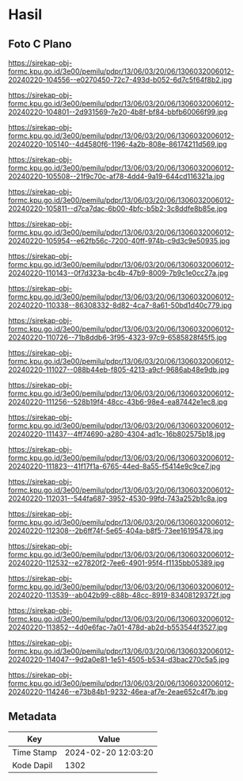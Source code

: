 # Hasil

## Foto C Plano

https://sirekap-obj-formc.kpu.go.id/3e00/pemilu/pdpr/13/06/03/20/06/1306032006012-20240220-104556--e0270450-72c7-493d-b052-6d7c5f64f8b2.jpg

https://sirekap-obj-formc.kpu.go.id/3e00/pemilu/pdpr/13/06/03/20/06/1306032006012-20240220-104801--2d931569-7e20-4b8f-bf84-bbfb60066f99.jpg

https://sirekap-obj-formc.kpu.go.id/3e00/pemilu/pdpr/13/06/03/20/06/1306032006012-20240220-105140--4d4580f6-1196-4a2b-808e-86174211d569.jpg

https://sirekap-obj-formc.kpu.go.id/3e00/pemilu/pdpr/13/06/03/20/06/1306032006012-20240220-105508--21f9c70c-af78-4dd4-9a19-644cd116321a.jpg

https://sirekap-obj-formc.kpu.go.id/3e00/pemilu/pdpr/13/06/03/20/06/1306032006012-20240220-105811--d7ca7dac-6b00-4bfc-b5b2-3c8ddfe8b85e.jpg

https://sirekap-obj-formc.kpu.go.id/3e00/pemilu/pdpr/13/06/03/20/06/1306032006012-20240220-105954--e62fb56c-7200-40ff-974b-c9d3c9e50935.jpg

https://sirekap-obj-formc.kpu.go.id/3e00/pemilu/pdpr/13/06/03/20/06/1306032006012-20240220-110143--0f7d323a-bc4b-47b9-8009-7b9c1e0cc27a.jpg

https://sirekap-obj-formc.kpu.go.id/3e00/pemilu/pdpr/13/06/03/20/06/1306032006012-20240220-110338--86308332-8d82-4ca7-8a61-50bd1d40c779.jpg

https://sirekap-obj-formc.kpu.go.id/3e00/pemilu/pdpr/13/06/03/20/06/1306032006012-20240220-110726--71b8ddb6-3f95-4323-97c9-6585828f45f5.jpg

https://sirekap-obj-formc.kpu.go.id/3e00/pemilu/pdpr/13/06/03/20/06/1306032006012-20240220-111027--088b44eb-f805-4213-a9cf-9686ab48e9db.jpg

https://sirekap-obj-formc.kpu.go.id/3e00/pemilu/pdpr/13/06/03/20/06/1306032006012-20240220-111256--528b19f4-48cc-43b6-98e4-ea87442e1ec8.jpg

https://sirekap-obj-formc.kpu.go.id/3e00/pemilu/pdpr/13/06/03/20/06/1306032006012-20240220-111437--4ff74690-a280-4304-ad1c-16b802575b18.jpg

https://sirekap-obj-formc.kpu.go.id/3e00/pemilu/pdpr/13/06/03/20/06/1306032006012-20240220-111823--41f17f1a-6765-44ed-8a55-f5414e9c9ce7.jpg

https://sirekap-obj-formc.kpu.go.id/3e00/pemilu/pdpr/13/06/03/20/06/1306032006012-20240220-112031--544fa687-3952-4530-99fd-743a252b1c8a.jpg

https://sirekap-obj-formc.kpu.go.id/3e00/pemilu/pdpr/13/06/03/20/06/1306032006012-20240220-112308--2b6ff74f-5e65-404a-b8f5-73ee16195478.jpg

https://sirekap-obj-formc.kpu.go.id/3e00/pemilu/pdpr/13/06/03/20/06/1306032006012-20240220-112532--e27820f2-7ee6-4901-95f4-f1135bb05389.jpg

https://sirekap-obj-formc.kpu.go.id/3e00/pemilu/pdpr/13/06/03/20/06/1306032006012-20240220-113539--ab042b99-c88b-48cc-8919-83408129372f.jpg

https://sirekap-obj-formc.kpu.go.id/3e00/pemilu/pdpr/13/06/03/20/06/1306032006012-20240220-113852--4d0e6fac-7a01-478d-ab2d-b553544f3527.jpg

https://sirekap-obj-formc.kpu.go.id/3e00/pemilu/pdpr/13/06/03/20/06/1306032006012-20240220-114047--9d2a0e81-1e51-4505-b534-d3bac270c5a5.jpg

https://sirekap-obj-formc.kpu.go.id/3e00/pemilu/pdpr/13/06/03/20/06/1306032006012-20240220-114246--e73b84b1-9232-46ea-af7e-2eae652c4f7b.jpg


## Metadata

| Key        | Value               |
| ---------- | ------------------- |
| Time Stamp | 2024-02-20 12:03:20 |
| Kode Dapil | 1302                |



